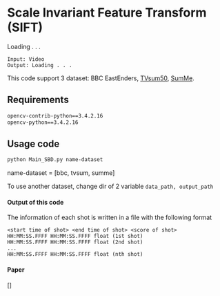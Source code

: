 # Scale Invariant Feature Transform (SIFT)

Loading . . .

```
Input: Video
Output: Loading . . .
```
This code support 3 dataset: BBC EastEnders, [TVsum50](https://github.com/yalesong/tvsum), [SumMe](https://gyglim.github.io/me/vsum/index.html).

## Requirements
``` bash
opencv-contrib-python==3.4.2.16
opencv-python==3.4.2.16
````

## Usage code

```bash
python Main_SBD.py name-dataset
```
name-dataset = [bbc, tvsum, summe] 

To use another dataset, change dir of 2 variable ```data_path, output_path```

#### Output of this code
The information of each shot is written in a file with the following format
```
<start time of shot> <end time of shot> <score of shot>
HH:MM:SS.FFFF HH:MM:SS.FFFF float (1st shot)
HH:MM:SS.FFFF HH:MM:SS.FFFF float (2nd shot)
...
HH:MM:SS.FFFF HH:MM:SS.FFFF float (nth shot)
```

#### Paper
[]

